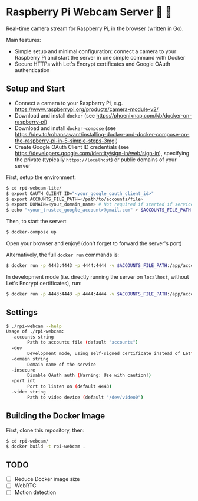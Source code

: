 # Raspberry Pi Webcam Server :movie_camera: :house_with_garden:

Real-time camera stream for Raspberry Pi, in the browser (written in Go).

Main features:
- Simple setup and minimal configuration: connect a camera to your Raspberry Pi and start the server in one simple command with Docker
- Secure HTTPs with Let's Encrypt certificates and Google OAuth authentication

## Setup and Start

- Connect a camera to your Raspberry Pi, e.g. https://www.raspberrypi.org/products/camera-module-v2/
- Download and install `docker` (see https://phoenixnap.com/kb/docker-on-raspberry-pi)
- Download and install `docker-compose` (see https://dev.to/rohansawant/installing-docker-and-docker-compose-on-the-raspberry-pi-in-5-simple-steps-3mgl)
- Create Google OAuth Client ID credentials (see https://developers.google.com/identity/sign-in/web/sign-in), specifying the private (typically `https://localhost`) or public domains of your server

First, setup the environment:

```bash
$ cd rpi-webcam-lite/
$ export OAUTH_CLIENT_ID="<your_google_oauth_client_id>"
$ export ACCOUNTS_FILE_PATH=</path/to/accounts/file>
$ export DOMAIN=<your_domain_name> # Not required if started if service started in dev mode (--dev)
$ echo "<your_trusted_google_account>@gmail.com" > $ACCOUNTS_FILE_PATH
```

Then, to start the server:

```bash
$ docker-compose up
```

Open your browser and enjoy! (don't forget to forward the server's port)

Alternatively, the full `docker run` commands is:

```bash
$ docker run -p 4443:4443 -p 4444:4444 -v $ACCOUNTS_FILE_PATH:/app/accounts:ro --device /dev/video0:/dev/video0 -e OAUTH_CLIENT_ID=$OAUTH_CLIENT_ID rpi-webcam --accounts /app/accounts --domain $DOMAIN
```

In development mode (i.e. directly running the server on `localhost`, without Let's Encrypt certificates), run:

```bash
$ docker run -p 4443:4443 -p 4444:4444 -v $ACCOUNTS_FILE_PATH:/app/accounts:ro --device /dev/video0:/dev/video0 -e OAUTH_CLIENT_ID=$OAUTH_CLIENT_ID rpi-webcam --accounts /app/accounts --dev
```

## Settings

```bash
$ ./rpi-webcam --help
Usage of ./rpi-webcam:
  -accounts string
        Path to accounts file (default "accounts")
  -dev
        Development mode, using self-signed certificate instead of Let\'s Encrypt (expects server cert/key in certs/ folder)
  -domain string
        Domain name of the service
  -insecure
        Disable OAuth auth (Warning: Use with caution!)
  -port int
        Port to listen on (default 4443)
  -video string
        Path to video device (default "/dev/video0")
```

## Building the Docker Image

First, clone this repository, then:

```bash
$ cd rpi-webcam/
$ docker build -t rpi-webcam .
```

## TODO

- [ ] Reduce Docker image size
- [ ] WebRTC
- [ ] Motion detection
